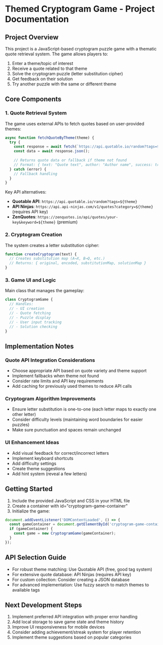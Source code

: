 # Themed Cryptogram Game - Project Documentation

## Project Overview
This project is a JavaScript-based cryptogram puzzle game with a thematic quote retrieval system. The game allows players to:
1. Enter a theme/topic of interest
2. Receive a quote related to that theme
3. Solve the cryptogram puzzle (letter substitution cipher)
4. Get feedback on their solution
5. Try another puzzle with the same or different theme

## Core Components

### 1. Quote Retrieval System
The game uses external APIs to fetch quotes based on user-provided themes:

```javascript
async function fetchQuoteByTheme(theme) {
  try {
    const response = await fetch(`https://api.quotable.io/random?tags=${encodeURIComponent(theme)}`);
    const data = await response.json();
    
    // Returns quote data or fallback if theme not found
    // Format: { text: "Quote text", author: "Author name", success: true/false }
  } catch (error) {
    // Fallback handling
  }
}
```

Key API alternatives:
- **Quotable API**: `https://api.quotable.io/random?tags=${theme}`
- **API Ninjas**: `https://api.api-ninjas.com/v1/quotes?category=${theme}` (requires API key)
- **ZenQuotes**: `https://zenquotes.io/api/quotes/your-key&keyword=${theme}` (premium)

### 2. Cryptogram Creation
The system creates a letter substitution cipher:

```javascript
function createCryptogram(text) {
  // Creates substitution map (A→X, B→Q, etc.)
  // Returns: { original, encoded, substitutionMap, solutionMap }
}
```

### 3. Game UI and Logic
Main class that manages the gameplay:

```javascript
class CryptogramGame {
  // Handles: 
  // - UI creation
  // - Quote fetching
  // - Puzzle display
  // - User input tracking
  // - Solution checking
}
```

## Implementation Notes

### Quote API Integration Considerations
- Choose appropriate API based on quote variety and theme support
- Implement fallbacks when theme not found
- Consider rate limits and API key requirements
- Add caching for previously used themes to reduce API calls

### Cryptogram Algorithm Improvements
- Ensure letter substitution is one-to-one (each letter maps to exactly one other letter)
- Consider difficulty levels (maintaining word boundaries for easier puzzles)
- Make sure punctuation and spaces remain unchanged

### UI Enhancement Ideas
- Add visual feedback for correct/incorrect letters
- Implement keyboard shortcuts
- Add difficulty settings
- Create theme suggestions
- Add hint system (reveal a few letters)

## Getting Started
1. Include the provided JavaScript and CSS in your HTML file
2. Create a container with id="cryptogram-game-container"
3. Initialize the game:
```javascript
document.addEventListener('DOMContentLoaded', () => {
  const gameContainer = document.getElementById('cryptogram-game-container');
  if (gameContainer) {
    const game = new CryptogramGame(gameContainer);
  }
});
```

## API Selection Guide
- For robust theme matching: Use Quotable API (free, good tag system)
- For extensive quote database: API Ninjas (requires API key)
- For custom collection: Consider creating a JSON database
- For advanced implementation: Use fuzzy search to match themes to available tags

## Next Development Steps
1. Implement preferred API integration with proper error handling
2. Add local storage to save game state and theme history
3. Improve UI responsiveness for mobile devices
4. Consider adding achievement/streak system for player retention
5. Implement theme suggestions based on popular categories
